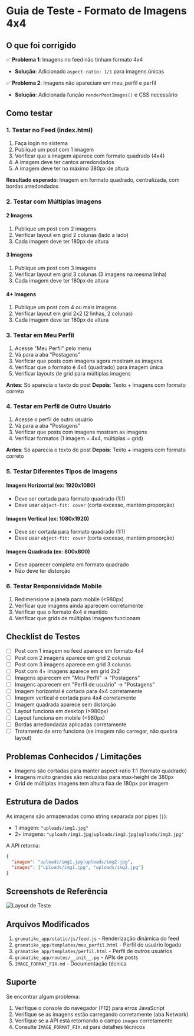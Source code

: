 # Guia de Teste - Formato de Imagens 4x4

## O que foi corrigido

✅ **Problema 1**: Imagens no feed não tinham formato 4x4
- **Solução**: Adicionado `aspect-ratio: 1/1` para imagens únicas

✅ **Problema 2**: Imagens não apareciam em meu_perfil e perfil
- **Solução**: Adicionada função `renderPostImages()` e CSS necessário

## Como testar

### 1. Testar no Feed (index.html)

1. Faça login no sistema
2. Publique um post com 1 imagem
3. Verificar que a imagem aparece com formato quadrado (4x4)
4. A imagem deve ter cantos arredondados
5. A imagem deve ter no máximo 380px de altura

**Resultado esperado**: Imagem em formato quadrado, centralizada, com bordas arredondadas

### 2. Testar com Múltiplas Imagens

#### 2 Imagens
1. Publique um post com 2 imagens
2. Verificar layout em grid 2 colunas (lado a lado)
3. Cada imagem deve ter 180px de altura

#### 3 Imagens
1. Publique um post com 3 imagens
2. Verificar layout em grid 3 colunas (3 imagens na mesma linha)
3. Cada imagem deve ter 180px de altura

#### 4+ Imagens
1. Publique um post com 4 ou mais imagens
2. Verificar layout em grid 2x2 (2 linhas, 2 colunas)
3. Cada imagem deve ter 180px de altura

### 3. Testar em Meu Perfil

1. Acesse "Meu Perfil" pelo menu
2. Vá para a aba "Postagens"
3. Verificar que posts com imagens agora mostram as imagens
4. Verificar que o formato é 4x4 (quadrado) para imagem única
5. Verificar layouts de grid para múltiplas imagens

**Antes**: Só aparecia o texto do post
**Depois**: Texto + imagens com formato correto

### 4. Testar em Perfil de Outro Usuário

1. Acesse o perfil de outro usuário
2. Vá para a aba "Postagens"
3. Verificar que posts com imagens mostram as imagens
4. Verificar formatos (1 imagem = 4x4, múltiplas = grid)

**Antes**: Só aparecia o texto do post
**Depois**: Texto + imagens com formato correto

### 5. Testar Diferentes Tipos de Imagens

#### Imagem Horizontal (ex: 1920x1080)
- Deve ser cortada para formato quadrado (1:1)
- Deve usar `object-fit: cover` (corta excesso, mantém proporção)

#### Imagem Vertical (ex: 1080x1920)
- Deve ser cortada para formato quadrado (1:1)
- Deve usar `object-fit: cover` (corta excesso, mantém proporção)

#### Imagem Quadrada (ex: 800x800)
- Deve aparecer completa em formato quadrado
- Não deve ter distorção

### 6. Testar Responsividade Mobile

1. Redimensione a janela para mobile (<980px)
2. Verificar que imagens ainda aparecem corretamente
3. Verificar que o formato 4x4 é mantido
4. Verificar que grids de múltiplas imagens funcionam

## Checklist de Testes

- [ ] Post com 1 imagem no feed aparece em formato 4x4
- [ ] Post com 2 imagens aparece em grid 2 colunas
- [ ] Post com 3 imagens aparece em grid 3 colunas
- [ ] Post com 4+ imagens aparece em grid 2x2
- [ ] Imagens aparecem em "Meu Perfil" → "Postagens"
- [ ] Imagens aparecem em "Perfil de usuário" → "Postagens"
- [ ] Imagem horizontal é cortada para 4x4 corretamente
- [ ] Imagem vertical é cortada para 4x4 corretamente
- [ ] Imagem quadrada aparece sem distorção
- [ ] Layout funciona em desktop (>980px)
- [ ] Layout funciona em mobile (<980px)
- [ ] Bordas arredondadas aplicadas corretamente
- [ ] Tratamento de erro funciona (se imagem não carregar, não quebra layout)

## Problemas Conhecidos / Limitações

- Imagens são cortadas para manter aspect-ratio 1:1 (formato quadrado)
- Imagens muito grandes são reduzidas para max-height de 380px
- Grid de múltiplas imagens tem altura fixa de 180px por imagem

## Estrutura de Dados

As imagens são armazenadas como string separada por pipes (`|`):
- 1 imagem: `"uploads/img1.jpg"`
- 2+ imagens: `"uploads/img1.jpg|uploads/img2.jpg|uploads/img3.jpg"`

A API retorna:
```json
{
  "imagem": "uploads/img1.jpg|uploads/img2.jpg",
  "images": ["uploads/img1.jpg", "uploads/img2.jpg"]
}
```

## Screenshots de Referência

![Layout de Teste](https://github.com/user-attachments/assets/982a6700-3f30-41d1-887c-cb7996664306)

## Arquivos Modificados

1. `gramatike_app/static/js/feed.js` - Renderização dinâmica do feed
2. `gramatike_app/templates/meu_perfil.html` - Perfil do usuário logado
3. `gramatike_app/templates/perfil.html` - Perfil de outros usuários
4. `gramatike_app/routes/__init__.py` - APIs de posts
5. `IMAGE_FORMAT_FIX.md` - Documentação técnica

## Suporte

Se encontrar algum problema:
1. Verifique o console do navegador (F12) para erros JavaScript
2. Verifique se as imagens estão carregando corretamente (aba Network)
3. Verifique se a API está retornando o campo `images` corretamente
4. Consulte `IMAGE_FORMAT_FIX.md` para detalhes técnicos
